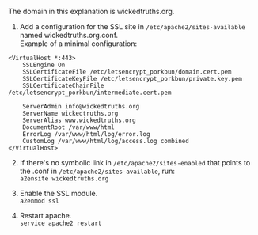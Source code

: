 The domain in this explanation is wickedtruths.org.

1. Add a configuration for the SSL site in `/etc/apache2/sites-available` named wickedtruths.org.conf.  
Example of a minimal configuration:
```
<VirtualHost *:443>
    SSLEngine On
    SSLCertificateFile /etc/letsencrypt_porkbun/domain.cert.pem
    SSLCertificateKeyFile /etc/letsencrypt_porkbun/private.key.pem
    SSLCertificateChainFile  /etc/letsencrypt_porkbun/intermediate.cert.pem

    ServerAdmin info@wickedtruths.org
    ServerName wickedtruths.org
    ServerAlias www.wickedtruths.org
    DocumentRoot /var/www/html
    ErrorLog /var/www/html/log/error.log
    CustomLog /var/www/html/log/access.log combined
</VirtualHost>
```

2. If there's no symbolic link in `/etc/apache2/sites-enabled` that points to the .conf in `/etc/apache2/sites-available`, run:  
`a2ensite wickedtruths.org`

3. Enable the SSL module.  
`a2enmod ssl`

4. Restart apache.  
`service apache2 restart`